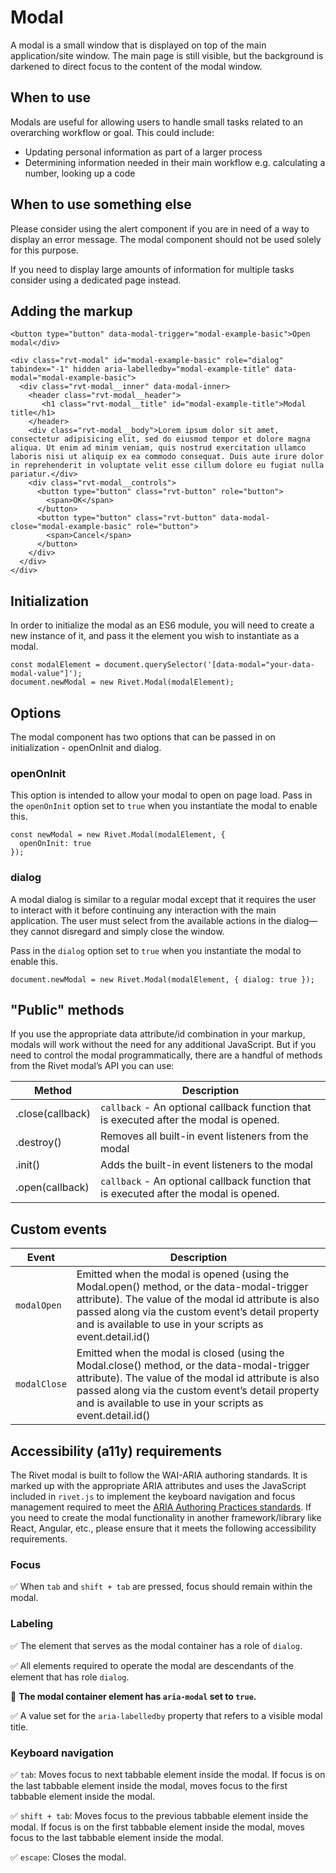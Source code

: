 # Modal

A modal is a small window that is displayed on top of the main application/site window. The main page is still visible, but the background is darkened to direct focus to the content of the modal window.

## When to use

Modals are useful for allowing users to handle small tasks related to an overarching workflow or goal. This could include:

- Updating personal information as part of a larger process
- Determining information needed in their main workflow e.g. calculating a number, looking up a code

## When to use something else

Please consider using the alert component if you are in need of a way to display an error message. The modal component should not be used solely for this purpose.

If you need to display large amounts of information for multiple tasks consider using a dedicated page instead.

## Adding the markup

```
<button type="button" data-modal-trigger="modal-example-basic">Open modal</div>

<div class="rvt-modal" id="modal-example-basic" role="dialog" tabindex="-1" hidden aria-labelledby="modal-example-title" data-modal="modal-example-basic">
  <div class="rvt-modal__inner" data-modal-inner>
    <header class="rvt-modal__header">
       <h1 class="rvt-modal__title" id="modal-example-title">Modal title</h1>
    </header>
    <div class="rvt-modal__body">Lorem ipsum dolor sit amet, consectetur adipisicing elit, sed do eiusmod tempor et dolore magna aliqua. Ut enim ad minim veniam, quis nostrud exercitation ullamco laboris nisi ut aliquip ex ea commodo consequat. Duis aute irure dolor in reprehenderit in voluptate velit esse cillum dolore eu fugiat nulla pariatur.</div>
    <div class="rvt-modal__controls">
      <button type="button" class="rvt-button" role="button">
        <span>OK</span>
      </button>
      <button type="button" class="rvt-button" data-modal-close="modal-example-basic" role="button">
        <span>Cancel</span>
      </button>
    </div>
  </div>
</div>
```

## Initialization

In order to initialize the modal as an ES6 module, you will need to create a new instance of it, and pass it the element you wish to instantiate as a modal.

```
const modalElement = document.querySelector('[data-modal="your-data-modal-value"]');
document.newModal = new Rivet.Modal(modalElement);
```

## Options

The modal component has two options that can be passed in on initialization - openOnInit and dialog.

### openOnInit

This option is intended to allow your modal to open on page load. Pass in the `openOnInit` option set to `true` when you instantiate the modal to enable this.

```
const newModal = new Rivet.Modal(modalElement, {
  openOnInit: true
});
```

### dialog

A modal dialog is similar to a regular modal except that it requires the user to interact with it before continuing any interaction with the main application. The user must select from the available actions in the dialog—they cannot disregard and simply close the window.

Pass in the `dialog` option set to `true` when you instantiate the modal to enable this.

```
document.newModal = new Rivet.Modal(modalElement, { dialog: true });
```

## "Public" methods

If you use the appropriate data attribute/id combination in your markup, modals will work without the need for any additional JavaScript. But if you need to control the modal programmatically, there are a handful of methods from the Rivet modal’s API you can use:

| Method           | Description                                                                            |
| ---------------- | -------------------------------------------------------------------------------------- |
| .close(callback) | `callback` - An optional callback function that is executed after the modal is opened. |
| .destroy()       | Removes all built-in event listeners from the modal                                    |
| .init()          | Adds the built-in event listeners to the modal                                         |
| .open(callback)  | `callback` - An optional callback function that is executed after the modal is opened. |

## Custom events

| Event        | Description                                                                                                                                                                                                                                                          |
| ------------ | -------------------------------------------------------------------------------------------------------------------------------------------------------------------------------------------------------------------------------------------------------------------- |
| `modalOpen`  | Emitted when the modal is opened (using the Modal.open() method, or the data-modal-trigger attribute). The value of the modal id attribute is also passed along via the custom event’s detail property and is available to use in your scripts as event.detail.id()  |
| `modalClose` | Emitted when the modal is closed (using the Modal.close() method, or the data-modal-trigger attribute). The value of the modal id attribute is also passed along via the custom event’s detail property and is available to use in your scripts as event.detail.id() |

## Accessibility (a11y) requirements

The Rivet modal is built to follow the WAI-ARIA authoring standards. It is marked up with the appropriate ARIA attributes and uses the JavaScript included in `rivet.js` to implement the keyboard navigation and focus management required to meet the [ARIA Authoring Practices standards](http://w3c.github.io/aria-practices/). If you need to create the modal functionality in another framework/library like React, Angular, etc., please ensure that it meets the following accessibility requirements.

### Focus

✅ When `tab` and `shift + tab` are pressed, focus should remain within the modal.

### Labeling

✅ The element that serves as the modal container has a role of `dialog`.

✅ All elements required to operate the modal are descendants of the element that has role `dialog`.

🚫 **The modal container element has `aria-modal` set to `true`.**

✅ A value set for the `aria-labelledby` property that refers to a visible modal title.

### Keyboard navigation

✅ `tab`: Moves focus to next tabbable element inside the modal. If focus is on the last tabbable element inside the modal, moves focus to the first tabbable element inside the modal.

✅ `shift + tab`: Moves focus to the previous tabbable element inside the modal. If focus is on the first tabbable element inside the modal, moves focus to the last tabbable element inside the modal.

✅ `escape`: Closes the modal.
